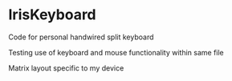 # IrisKeyboard
Code for personal handwired split keyboard

Testing use of keyboard and mouse functionality within same file

Matrix layout specific to my device
